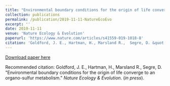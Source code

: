 ```yaml
---
title: "Environmental boundary conditions for the origin of life converge to an organo-sulfur metabolism"
collection: publications
permalink: /publication/2019-11-11-NatureEcoEvo
excerpt: ''
date: 2019-11-11
venue: 'Nature Ecology & Evolution'
paperurl: 'https://www.nature.com/articles/s41559-019-1018-8'
citation: 'Goldford, J. E., Hartman, H., Marsland R.,  Segre, D. &quot;Environmental boundary conditions for the origin of life converge to an organo-sulfur metabolism &quot; <i>Nature Ecology & Evolution</i>. (<i>in press</i>)'
---
```


[Download paper here](http://jgoldford.github.io/files/Goldford_et_al_NatEcoEvol_2019.pdf)

Recommended citation: Goldford, J. E., Hartman, H., Marsland R.,  Segre, D. "Environmental boundary conditions for the origin of life converge to an organo-sulfur metabolism." <i>Nature Ecology & Evolution</i>. (<i>in press</i>).